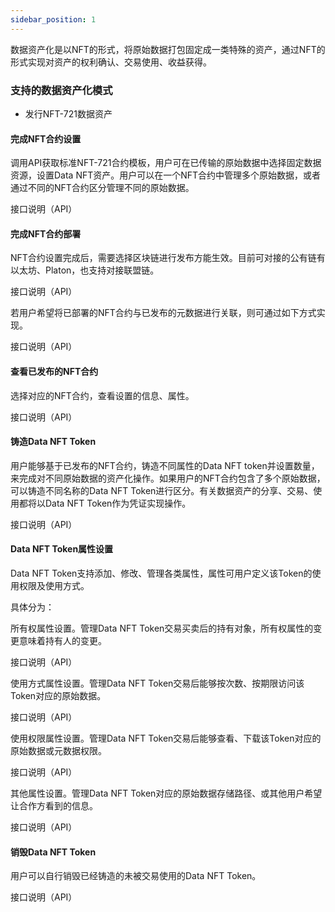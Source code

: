 ```yaml
---
sidebar_position: 1
---
```



数据资产化是以NFT的形式，将原始数据打包固定成一类特殊的资产，通过NFT的形式实现对资产的权利确认、交易使用、收益获得。




### 支持的数据资产化模式

- 发行NFT-721数据资产


#### 完成NFT合约设置

调用API获取标准NFT-721合约模板，用户可在已传输的原始数据中选择固定数据资源，设置Data NFT资产。用户可以在一个NFT合约中管理多个原始数据，或者通过不同的NFT合约区分管理不同的原始数据。

接口说明（API）


#### 完成NFT合约部署

NFT合约设置完成后，需要选择区块链进行发布方能生效。目前可对接的公有链有以太坊、Platon，也支持对接联盟链。

接口说明（API）

若用户希望将已部署的NFT合约与已发布的元数据进行关联，则可通过如下方式实现。

接口说明（API）


#### 查看已发布的NFT合约

选择对应的NFT合约，查看设置的信息、属性。

接口说明（API）



#### 铸造Data NFT Token


用户能够基于已发布的NFT合约，铸造不同属性的Data NFT token并设置数量，来完成对不同原始数据的资产化操作。如果用户的NFT合约包含了多个原始数据，可以铸造不同名称的Data NFT Token进行区分。有关数据资产的分享、交易、使用都将以Data NFT Token作为凭证实现操作。

接口说明（API）



#### Data NFT Token属性设置

Data NFT Token支持添加、修改、管理各类属性，属性可用户定义该Token的使用权限及使用方式。

具体分为：

所有权属性设置。管理Data NFT Token交易买卖后的持有对象，所有权属性的变更意味着持有人的变更。

接口说明（API）

使用方式属性设置。管理Data NFT Token交易后能够按次数、按期限访问该Token对应的原始数据。

接口说明（API）

使用权限属性设置。管理Data NFT Token交易后能够查看、下载该Token对应的原始数据或元数据权限。

接口说明（API）

其他属性设置。管理Data NFT Token对应的原始数据存储路径、或其他用户希望让合作方看到的信息。

接口说明（API）



#### 销毁Data NFT Token

用户可以自行销毁已经铸造的未被交易使用的Data NFT Token。

接口说明（API）

